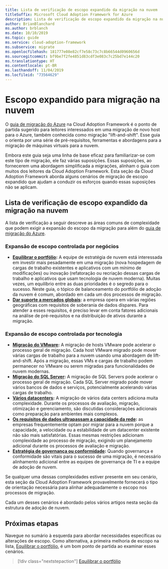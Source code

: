 ```yaml
---
title: Lista de verificação de escopo expandido da migração na nuvem
titleSuffix: Microsoft Cloud Adoption Framework for Azure
description: Lista de verificação de escopo expandido da migração na nuvem
author: BrianBlanchard
ms.author: brblanch
ms.date: 10/10/2019
ms.topic: guide
ms.service: cloud-adoption-framework
ms.subservice: migrate
ms.openlocfilehash: 181777e08e82cf7e58c73c7c8b66544d0960656d
ms.sourcegitcommit: bf9be7f2fe4851d83cdf3e083c7c25bd7e144c20
ms.translationtype: HT
ms.contentlocale: pt-BR
ms.lasthandoff: 11/04/2019
ms.locfileid: "73564629"
---
```

# <a name="expanded-scope-for-cloud-migration"></a>Escopo expandido para migração na nuvem

O [guia de migração do Azure](../azure-migration-guide/index.md) na Cloud Adoption Framework é o ponto de partida sugerido para leitores interessados em uma migração de novo host para o Azure, também conhecida como migração "lift-and-shift". Esse guia o orienta por uma série de pré-requisitos, ferramentas e abordagens para a migração de máquinas virtuais para a nuvem.

Embora este guia seja uma linha de base eficaz para familiarizar-se com este tipo de migração, ele faz várias suposições. Essas suposições, ao fornecerem uma abordagem simplificada a migrações, alinham o guia com muitos dos leitores da Cloud Adoption Framework. Esta seção da Cloud Adoption Framework aborda alguns cenários de migração de escopo expandido que ajudam a conduzir os esforços quando essas suposições não se aplicam.

## <a name="cloud-migration-expanded-scope-checklist"></a>Lista de verificação de escopo expandido da migração na nuvem

A lista de verificação a seguir descreve as áreas comuns de complexidade que podem exigir a expansão do escopo da migração para além do [guia de migração do Azure](../azure-migration-guide/index.md).

### <a name="business-driven-scope-expansion"></a>Expansão de escopo controlada por negócios

- **[Equilibrar o portfólio](./balance-the-portfolio.md):** A equipe de estratégia de nuvem está interessada em investir mais pesadamente em uma migração (nova hospedagem de cargas de trabalho existentes e aplicativos com um mínimo de modificações) ou inovação (refatoração ou recriação dessas cargas de trabalho e aplicativos que usam tecnologia de nuvem moderna). Muitas vezes, um equilíbrio entre as duas prioridades é o segredo para o sucesso. Neste guia, o tópico de balanceamento do portfólio de adoção da nuvem é comum, abordado em cada um dos processos de migração.
- **[Dar suporte a mercados globais](../../decision-guides/regions/index.md):** a empresa opera em várias regiões geográficas com requisitos de soberania de dados díspares. Para atender a esses requisitos, é preciso levar em conta fatores adicionais na análise de pré-requisitos e na distribuição de ativos durante a migração.

### <a name="technology-driven-scope-expansion"></a>Expansão de escopo controlada por tecnologia

- **[Migração do VMware](./vmware-host.md):** A migração de hosts VMware pode acelerar o processo geral de migração. Cada host VMware migrado pode mover várias cargas de trabalho para a nuvem usando uma abordagem de lift-and-shift. Após a migração, essas VMs e cargas de trabalho podem permanecer no VMware ou serem migradas para funcionalidades de nuvem modernas.
- **[Migração do SQL Server](./sql-migration.md):** A migração de SQL Servers pode acelerar o processo geral de migração. Cada SQL Server migrado pode mover vários bancos de dados e serviços, potencialmente acelerando várias cargas de trabalho.
- **[Vários datacenters](./multiple-datacenters.md):** A migração de vários data centers adiciona muita complexidade. Durante os processos de avaliação, migração, otimização e gerenciamento, são discutidas considerações adicionais como preparação para ambientes mais complexos.
- **[Os requisitos de dados ultrapassam a capacidade da rede](./network-capacity-exceeded.md):** as empresas frequentemente optam por migrar para a nuvem porque a capacidade, a velocidade ou a estabilidade de um datacenter existente não são mais satisfatórias. Essas mesmas restrições adicionam complexidade ao processo de migração, exigindo um planejamento adicional durante os processos de avaliação e migração.
- **[Estratégia de governança ou conformidade](./governance-or-compliance.md):** Quando governança e conformidade são vitais para o sucesso de uma migração, é necessário alinhamento adicional entre as equipes de governança de TI e a equipe de adoção de nuvem.

Se qualquer uma dessas complexidades estiver presente em seu cenário, esta seção da Cloud Adoption Framework provavelmente fornecerá o tipo de orientação necessária para alinhar adequadamente o escopo nos processos de migração.

Cada um desses cenários é abordado pelos vários artigos nesta seção da estrutura de adoção de nuvem.

## <a name="next-steps"></a>Próximas etapas

Navegue no sumário à esquerda para abordar necessidades específicas ou alterações de escopo. Como alternativa, a primeira melhoria de escopo na lista, [Equilibrar o portfólio](./balance-the-portfolio.md), é um bom ponto de partida ao examinar esses cenários.

> [!div class="nextstepaction"]
> [Equilibrar o portfólio](./balance-the-portfolio.md)
